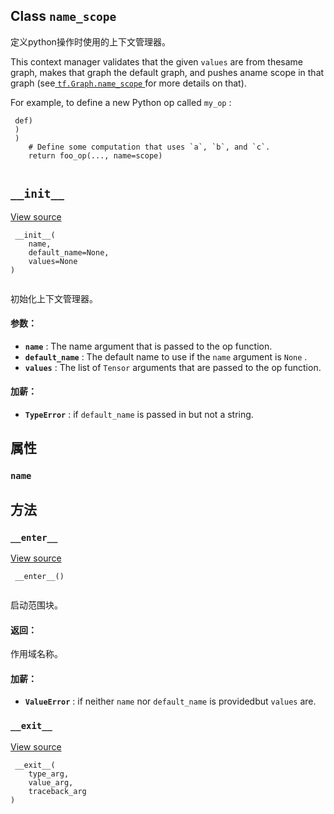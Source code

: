 

## Class  `name_scope` 
定义python操作时使用的上下文管理器。

This context manager validates that the given  `values`  are from thesame graph, makes that graph the default graph, and pushes aname scope in that graph (see[ `tf.Graph.name_scope` ](https://tensorflow.google.cn/api_docs/python/tf/Graph#name_scope)for more details on that).

For example, to define a new Python op called  `my_op` :

```
 def)
 )
 )
    # Define some computation that uses `a`, `b`, and `c`.
    return foo_op(..., name=scope)
 
```

##  `__init__` 
[View source](https://github.com/tensorflow/tensorflow/blob/r2.0/tensorflow/python/framework/ops.py#L6280-L6306)

```
 __init__(
    name,
    default_name=None,
    values=None
)
 
```

初始化上下文管理器。

#### 参数：
- **`name`** : The name argument that is passed to the op function.
- **`default_name`** : The default name to use if the  `name`  argument is  `None` .
- **`values`** : The list of  `Tensor`  arguments that are passed to the op function.


#### 加薪：
- **`TypeError`** : if  `default_name`  is passed in but not a string.


## 属性


###  `name` 


## 方法


###  `__enter__` 
[View source](https://github.com/tensorflow/tensorflow/blob/r2.0/tensorflow/python/framework/ops.py#L6308-L6353)

```
 __enter__()
 
```

启动范围块。

#### 返回：
作用域名称。

#### 加薪：
- **`ValueError`** : if neither  `name`  nor  `default_name`  is providedbut  `values`  are.


###  `__exit__` 
[View source](https://github.com/tensorflow/tensorflow/blob/r2.0/tensorflow/python/framework/ops.py#L6355-L6364)

```
 __exit__(
    type_arg,
    value_arg,
    traceback_arg
)
 
```

